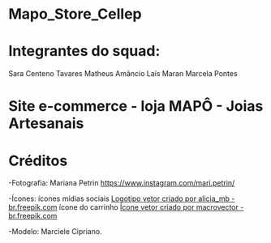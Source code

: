 # Mapo_Store_Cellep

# Integrantes do squad:
Sara Centeno Tavares
Matheus Amâncio
Laís Maran
Marcela Pontes

# Site e-commerce - loja MAPÔ - Joias Artesanais

# Créditos
-Fotografia:
Mariana Petrin
https://www.instagram.com/mari.petrin/

-Ícones:
ícones mídias sociais <a href="https://br.freepik.com/vetores/logotipo">Logotipo vetor criado por alicia_mb - br.freepik.com</a>
ícone do carrinho <a href="https://br.freepik.com/vetores/icone">Ícone vetor criado por macrovector - br.freepik.com</a>

-Modelo:
Marciele Cipriano.
